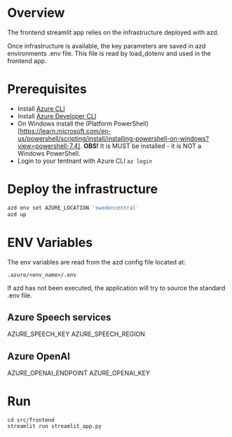 # Overview

The frontend streamlit app relies on the infrastructure deployed with azd.

Once infrastructure is available, the key parameters are saved in azd environments .env file.
This file is read by load_dotenv and used in the frontend app.

# Prerequisites

- Install [Azure CLI](https://learn.microsoft.com/en-us/cli/azure/install-azure-cli)
- Install [Azure Developer CLI](https://learn.microsoft.com/en-us/azure/developer/azure-developer-cli/install-azd)
- On Windows install the (Platform PowerShell)[https://learn.microsoft.com/en-us/powershell/scripting/install/installing-powershell-on-windows?view=powershell-7.4]. **OBS!** It is MUST be installed - it is NOT a Windows PowerShell.
- Login to your tentnant with Azure CLI `az login`

# Deploy the infrastructure

```sh
azd env set AZURE_LOCATION 'swedencentral'
azd up
```

# ENV Variables

The env variables are read from the azd config file located at:

```.azure/<env_name>/.env```

If azd has not been executed, the application will try to source the standard .env file.

## Azure Speech services

AZURE_SPEECH_KEY
AZURE_SPEECH_REGION

## Azure OpenAI
AZURE_OPENAI_ENDPOINT
AZURE_OPENAI_KEY

# Run 

```
cd src/frontend
streamlit run streamlit_app.py
```
